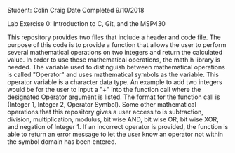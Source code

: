 Student: Colin Craig 
Date Completed 9/10/2018

Lab Exercise 0: Introduction to C, Git, and the MSP430

This repository provides two files that include a header and code file. The purpose of this code is to provide a function that allows the user to perform several mathematical operations on two integers and return the calculated value. In order to use these mathematical operations, the math.h library is needed. The variable used to distinguish between mathematical operations is called "Operator" and uses mathematical symbols as the variable. This operator variable is a character data type. An example to add two integers would be for the user to input a "+" into the function call where the designated Operator argument is listed. The format for the function call is (Integer 1, Integer 2, Operator Symbol). Some other mathematical operations that this repository gives a user access to is subtraction, division, multiplication, modulus, bit wise AND, bit wise OR, bit wise XOR, and negation of Integer 1. If an incorrect operator is provided, the function is able to return an error message to let the user know an operator not within the symbol domain has been entered.
